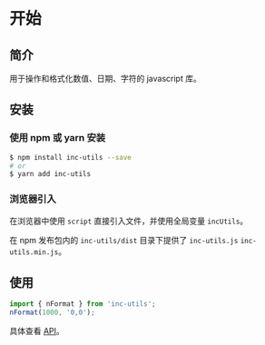 # 开始

## 简介

用于操作和格式化数值、日期、字符的 javascript 库。

## 安装

### 使用 npm 或 yarn 安装

```bash
$ npm install inc-utils --save
# or
$ yarn add inc-utils
```

### 浏览器引入

在浏览器中使用 `script` 直接引入文件，并使用全局变量 `incUtils`。

在 npm 发布包内的 `inc-utils/dist` 目录下提供了 `inc-utils.js` `inc-utils.min.js`。

## 使用

``` js
import { nFormat } from 'inc-utils';
nFormat(1000, '0,0');
```

具体查看 [API](./api)。